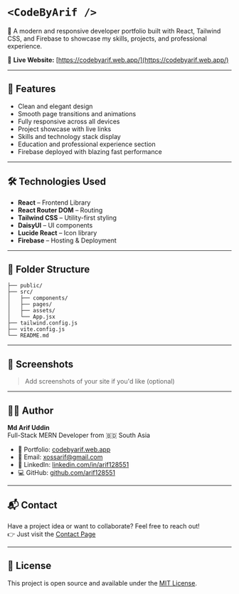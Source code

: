 # `<CodeByArif />`

🚀 A modern and responsive developer portfolio built with React, Tailwind CSS, and Firebase to showcase my skills, projects, and professional experience.

🔗 **Live Website:** [https://codebyarif.web.app/](https://codebyarif.web.app/)

---

## 📌 Features

- Clean and elegant design
- Smooth page transitions and animations
- Fully responsive across all devices
- Project showcase with live links
- Skills and technology stack display
- Education and professional experience section
- Firebase deployed with blazing fast performance

---

## 🛠️ Technologies Used

- **React** – Frontend Library
- **React Router DOM** – Routing
- **Tailwind CSS** – Utility-first styling
- **DaisyUI** – UI components
- **Lucide React** – Icon library
- **Firebase** – Hosting & Deployment

---

## 📁 Folder Structure

```
├── public/
├── src/
│   ├── components/
│   ├── pages/
│   ├── assets/
│   └── App.jsx
├── tailwind.config.js
├── vite.config.js
└── README.md
```

---

## 📸 Screenshots

> Add screenshots of your site if you'd like (optional)

---

## 🧑‍💻 Author

**Md Arif Uddin**  
Full-Stack MERN Developer from 🇧🇩 South Asia

- 🔗 Portfolio: [codebyarif.web.app](https://codebyarif.web.app/)
- 📧 Email: xossarif@gmail.com
- 💼 LinkedIn: [linkedin.com/in/arif128551](https://www.linkedin.com/in/arif128551/)
- 💻 GitHub: [github.com/arif128551](https://github.com/arif128551)

---

## 📬 Contact

Have a project idea or want to collaborate? Feel free to reach out!  
👉 Just visit the [Contact Page](https://codebyarif.web.app/contact)

---

## 📝 License

This project is open source and available under the [MIT License](LICENSE).
